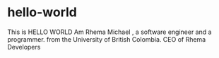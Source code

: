 # hello-world
 This is HELLO WORLD
Am Rhema Michael , a software engineer and a programmer. from the University of British Colombia. CEO of Rhema Developers
